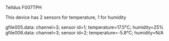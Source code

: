 Telldus F007TPH

This device has 2 sensors for temperature, 1 for humidity

gfile005.data: channel=3; 	sensor id=1; 	temperature=17.5°C; 	humidity=25%
gfile006.data: channel=3; 	sensor id=2; 	temperature=-5.8°C; 	humidity=N/A
